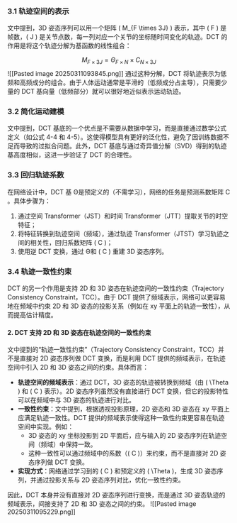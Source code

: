 
### 3.1 轨迹空间的表示

文中提到，3D 姿态序列可以用一个矩阵 \( M_{F \times 3J} \) 表示，其中 \( F \) 是帧数，\( J \) 是关节点数，每一列对应一个关节的坐标随时间变化的轨迹。DCT 的作用是将这个轨迹分解为基函数的线性组合：

$$
M_{F \times 3J} = \Theta_{F \times N} \times C_{N \times 3J}
$$
![[Pasted image 20250311093845.png]]
通过这种分解，DCT 将轨迹表示为低频和高频成分的组合。由于人体运动通常是平滑的（低频成分占主导），只需要少量的 DCT 基向量（低频部分）就可以很好地近似表示运动轨迹。

### 3.2 简化运动建模

文中提到，DCT 基底的一个优点是不需要从数据中学习，而是直接通过数学公式定义（如公式 4-4 和 4-5）。这使得模型具有更好的泛化性，避免了因训练数据不足而导致的过拟合问题。此外，DCT 基底与通过奇异值分解（SVD）得到的轨迹基高度相似，这进一步验证了 DCT 的合理性。

### 3.3 回归轨迹系数

在网络设计中，DCT 基 Θ是预定义的（不需学习），网络的任务是预测系数矩阵 C 。具体步骤为：

1. 通过空间 Transformer（JST）和时间 Transformer（JTT）提取关节的时空特征；
2. 将特征转换到轨迹空间（频域），通过轨迹 Transformer（JTST）学习轨迹之间的相关性，回归系数矩阵 \( C \)；
3. 使用逆 DCT 变换，通过 Θ和 \( C \) 重建 3D 姿态序列。

### 3.4 轨迹一致性约束

DCT 的另一个作用是支持 2D 和 3D 姿态在轨迹空间的一致性约束（Trajectory Consistency Constraint，TCC）。由于 DCT 提供了频域表示，网络可以更容易地在频域中约束 2D 和 3D 姿态的投影关系（例如在 xy 平面上的轨迹一致性），从而提高估计精度。
#### 2. **DCT 支持 2D 和 3D 姿态在轨迹空间的一致性约束**
文中提到的“轨迹一致性约束”（Trajectory Consistency Constraint，TCC）并不是直接对 2D 姿态序列做 DCT 变换，而是利用 DCT 提供的频域表示，在轨迹空间中引入 2D 和 3D 姿态之间的约束。具体而言：
- **轨迹空间的频域表示**：通过 DCT，3D 姿态的轨迹被转换到频域（由 \( \Theta \) 和 \( C \) 表示）。2D 姿态序列虽然没有直接进行 DCT 变换，但它的投影特性可以在频域中与 3D 姿态的轨迹进行对比。
- **一致性约束**：文中提到，根据透视投影原理，2D 姿态和 3D 姿态在 xy 平面上应满足轨迹一致性。DCT 提供的频域表示使得这种一致性约束更容易在轨迹空间中实现。例如：
  - 3D 姿态的 xy 坐标投影到 2D 平面后，应与输入的 2D 姿态序列在轨迹空间（频域）中保持一致。
  - 这种一致性可以通过频域中的系数（\( C \)）来约束，而不是直接对 2D 姿态序列做 DCT 变换。
- **实现方式**：网络通过学习到的 \( C \) 和预定义的 \( \Theta \)，生成 3D 姿态序列，并通过投影关系与 2D 姿态序列对比，优化一致性约束。

因此，DCT 本身并没有直接对 2D 姿态序列进行变换，而是通过 3D 姿态轨迹的频域表示，间接支持了 2D 和 3D 姿态之间的约束。
![[Pasted image 20250311095229.png]]

